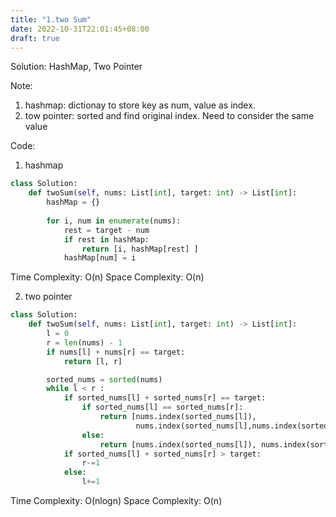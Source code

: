 ```yaml
---
title: "1.two Sum"
date: 2022-10-31T22:01:45+08:00
draft: true
---
```




Solution:
    HashMap, Two Pointer

Note:
  1. hashmap: dictionay to store key as num, value as index.
  2. tow pointer: sorted and find original index. Need to consider the same value

Code:
1. hashmap
```python
class Solution:
    def twoSum(self, nums: List[int], target: int) -> List[int]:
        hashMap = {}
        
        for i, num in enumerate(nums):
            rest = target - num
            if rest in hashMap:
                return [i, hashMap[rest] ]
            hashMap[num] = i
```
Time Complexity: O(n)
Space Complexity: O(n)

2. two pointer
```python
class Solution:
    def twoSum(self, nums: List[int], target: int) -> List[int]:
        l = 0
        r = len(nums) - 1
        if nums[l] + nums[r] == target:
            return [l, r]

        sorted_nums = sorted(nums)        
        while l < r :
            if sorted_nums[l] + sorted_nums[r] == target:
                if sorted_nums[l] == sorted_nums[r]:
                    return [nums.index(sorted_nums[l]), 
                            nums.index(sorted_nums[l],nums.index(sorted_nums[l])+1)]
                else:
                    return [nums.index(sorted_nums[l]), nums.index(sorted_nums[r])]
            if sorted_nums[l] + sorted_nums[r] > target:
                r-=1
            else:
                l+=1
```
Time Complexity: O(nlogn)
Space Complexity: O(n)
